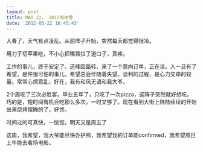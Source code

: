 ```yaml
---
layout: post
title: MAR 22， 2012雨夹雪
date: '2012-03-22 16:45:43'
---
```



入春了，天气有点凌乱。从前阵子开始，突然每天都觉得很冷。

 用刀子切苹果吃，不小心把嘴唇拉了道口子，真疼。

 工作的事儿，终于安定了。还峰回路转，来了一个意向订单，正在谈。人一旦有了希望，是件很可怕的事儿。希望总会伴随着失望。谈判的过程，是心力交瘁的较量。常常心烦意乱，好在，我有和风无语和我大爷。

 2个周吃了三次必胜客。毕业五年了，只吃了一次pizza，这阵子突然就好想吃。巧的是，短时间有机会吃那么多次，一时又够了。现在看到大街上陆陆续续的开始出来烧烤摆摊的了，好馋。

 时间过的可真快，一恍惚，明天又是周五了

 这周，我希望，我大爷能尽快办护照，我希望我的订单能confirmed，我希望周日上午能去看场电影。


